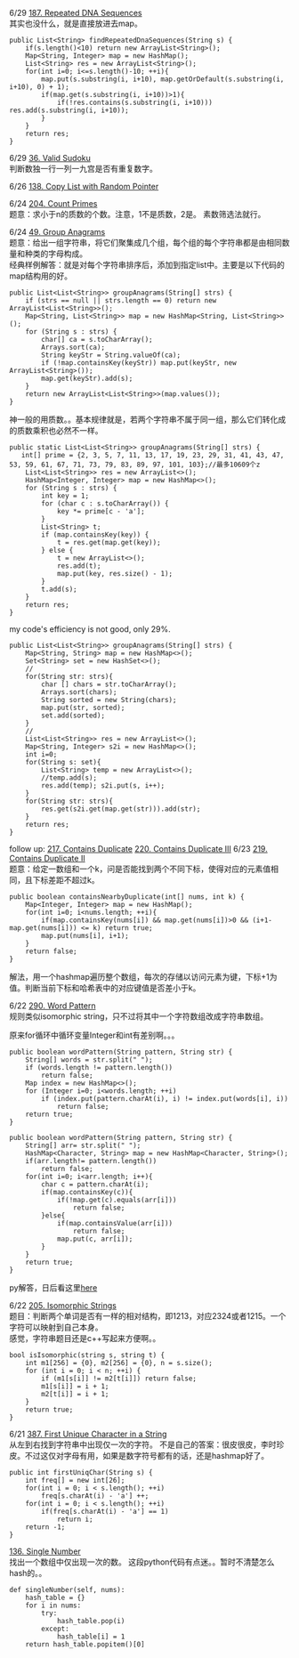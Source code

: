 6/29 [187. Repeated DNA Sequences](https://leetcode.com/problems/repeated-dna-sequences/description/)<br>
其实也没什么，就是直接放进去map。
```
public List<String> findRepeatedDnaSequences(String s) {
    if(s.length()<10) return new ArrayList<String>();
    Map<String, Integer> map = new HashMap();
    List<String> res = new ArrayList<String>();
    for(int i=0; i<=s.length()-10; ++i){
        map.put(s.substring(i, i+10), map.getOrDefault(s.substring(i, i+10), 0) + 1);
        if(map.get(s.substring(i, i+10))>1){
            if(!res.contains(s.substring(i, i+10))) res.add(s.substring(i, i+10));
        }
    }
    return res;
}
```

6/29 [36. Valid Sudoku]()<br>
判断数独一行一列一九宫是否有重复数字。

6/26 [138. Copy List with Random Pointer](https://leetcode.com/problems/copy-list-with-random-pointer/description/)<br>

6/24 [204. Count Primes](https://leetcode.com/problems/count-primes/description/)<br>
题意：求小于n的质数的个数。注意，1不是质数，2是。
素数筛选法就行。

6/24 [49. Group Anagrams](https://leetcode.com/problems/group-anagrams/description/)<br>
题意：给出一组字符串，将它们聚集成几个组，每个组的每个字符串都是由相同数量和种类的字母构成。<br>
经典样例解答：就是对每个字符串排序后，添加到指定list中。主要是以下代码的map结构用的好。
```
public List<List<String>> groupAnagrams(String[] strs) {
    if (strs == null || strs.length == 0) return new ArrayList<List<String>>();
    Map<String, List<String>> map = new HashMap<String, List<String>>();
    for (String s : strs) {
        char[] ca = s.toCharArray();
        Arrays.sort(ca);
        String keyStr = String.valueOf(ca);
        if (!map.containsKey(keyStr)) map.put(keyStr, new ArrayList<String>());
        map.get(keyStr).add(s);
    }
    return new ArrayList<List<String>>(map.values());
}
```
神一般的用质数。。基本规律就是，若两个字符串不属于同一组，那么它们转化成的质数乘积也必然不一样。
```
public static List<List<String>> groupAnagrams(String[] strs) { 
   int[] prime = {2, 3, 5, 7, 11, 13, 17, 19, 23, 29, 31, 41, 43, 47, 53, 59, 61, 67, 71, 73, 79, 83, 89, 97, 101, 103};//最多10609个z
    List<List<String>> res = new ArrayList<>();
    HashMap<Integer, Integer> map = new HashMap<>();
    for (String s : strs) {
        int key = 1;
        for (char c : s.toCharArray()) {
            key *= prime[c - 'a'];
        }
        List<String> t;
        if (map.containsKey(key)) {
            t = res.get(map.get(key));
        } else {
            t = new ArrayList<>();
            res.add(t);
            map.put(key, res.size() - 1);
        }
        t.add(s);
    }
    return res;
}
```
my code's efficiency is not good, only 29%.
```
public List<List<String>> groupAnagrams(String[] strs) {
    Map<String, String> map = new HashMap<>();
    Set<String> set = new HashSet<>();
    //
    for(String str: strs){
        char [] chars = str.toCharArray();
        Arrays.sort(chars);
        String sorted = new String(chars);
        map.put(str, sorted);
        set.add(sorted);
    }
    //
    List<List<String>> res = new ArrayList<>();
    Map<String, Integer> s2i = new HashMap<>();
    int i=0;
    for(String s: set){
        List<String> temp = new ArrayList<>();
        //temp.add(s);
        res.add(temp); s2i.put(s, i++);
    }
    for(String str: strs){
        res.get(s2i.get(map.get(str))).add(str);
    }
    return res;
}
```

follow up:
[217. Contains Duplicate]() [220. Contains Duplicate III](https://leetcode.com/problems/contains-duplicate-iii/description/)
6/23 [219. Contains Duplicate II](https://leetcode.com/problems/contains-duplicate-ii/description/)<br>
题意：给定一数组和一个k，问是否能找到两个不同下标，使得对应的元素值相同，且下标差距不超过k。<br>
```
public boolean containsNearbyDuplicate(int[] nums, int k) {
    Map<Integer, Integer> map = new HashMap();
    for(int i=0; i<nums.length; ++i){
        if(map.containsKey(nums[i]) && map.get(nums[i])>0 && (i+1-map.get(nums[i])) <= k) return true;
        map.put(nums[i], i+1);
    }
    return false;
}
```
解法，用一个hashmap遍历整个数组，每次的存储以访问元素为键，下标+1为值。判断当前下标和哈希表中的对应键值是否差小于k。


6/22 [290. Word Pattern](https://leetcode.com/problems/word-pattern/description/)<br>
规则类似isomorphic string，只不过将其中一个字符数组改成字符串数组。

原来for循环中循环变量Integer和int有差别啊。。。
```
public boolean wordPattern(String pattern, String str) {
    String[] words = str.split(" ");
    if (words.length != pattern.length())
        return false;
    Map index = new HashMap<>();
    for (Integer i=0; i<words.length; ++i)
        if (index.put(pattern.charAt(i), i) != index.put(words[i], i))
            return false;
    return true;
}
```
```
public boolean wordPattern(String pattern, String str) {
    String[] arr= str.split(" ");
    HashMap<Character, String> map = new HashMap<Character, String>();
    if(arr.length!= pattern.length())
        return false;
    for(int i=0; i<arr.length; i++){
        char c = pattern.charAt(i);
        if(map.containsKey(c)){
            if(!map.get(c).equals(arr[i]))
                return false;
        }else{
            if(map.containsValue(arr[i]))
                return false;
            map.put(c, arr[i]);
        }    
    }
    return true;
}
```

py解答，日后看这里[here](https://leetcode.com/problems/word-pattern/discuss/73433/Short-in-Python)<br>

6/22 [205. Isomorphic Strings](https://leetcode.com/problems/isomorphic-strings/description/)<br>
题目：判断两个单词是否有一样的相对结构，即1213，对应2324或者1215。一个字符可以映射到自己本身。<br>
感觉，字符串题目还是c++写起来方便啊。。
```
bool isIsomorphic(string s, string t) {
    int m1[256] = {0}, m2[256] = {0}, n = s.size();
    for (int i = 0; i < n; ++i) {
        if (m1[s[i]] != m2[t[i]]) return false;
        m1[s[i]] = i + 1;
        m2[t[i]] = i + 1;
    }
    return true;
}
```

6/21 [387. First Unique Character in a String](https://leetcode.com/problems/first-unique-character-in-a-string/description/)<br>
从左到右找到字符串中出现仅一次的字符。
不是自己的答案：很皮很皮，李时珍皮。不过这仅对字母有用，如果是数字符号都有的话，还是hashmap好了。
```
public int firstUniqChar(String s) {
    int freq[] = new int[26];
    for(int i = 0; i < s.length(); ++i)
        freq[s.charAt(i) - 'a'] ++;
    for(int i = 0; i < s.length(); ++i)
        if(freq[s.charAt(i) - 'a'] == 1)
            return i;
    return -1;
}
```

[136. Single Number](https://leetcode.com/problems/single-number/description/)<br>
找出一个数组中仅出现一次的数。
这段python代码有点迷。。暂时不清楚怎么hash的。。
```
def singleNumber(self, nums):
    hash_table = {}
    for i in nums:
        try:
            hash_table.pop(i)
        except:
            hash_table[i] = 1
    return hash_table.popitem()[0]
```
